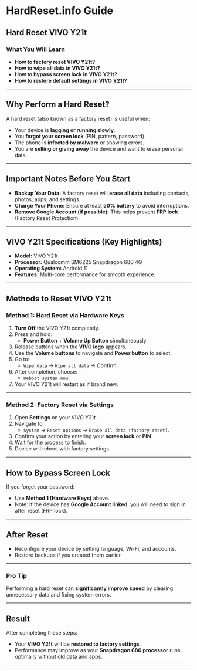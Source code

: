 # HardReset.info Guide

##  Hard Reset VIVO Y21t

###  What You Will Learn
- **How to factory reset VIVO Y21t?**
- **How to wipe all data in VIVO Y21t?**
- **How to bypass screen lock in VIVO Y21t?**
- **How to restore default settings in VIVO Y21t?**

---

##  Why Perform a Hard Reset?
A hard reset (also known as a factory reset) is useful when:
- Your device is **lagging or running slowly**.
- You **forgot your screen lock** (PIN, pattern, password).
- The phone is **infected by malware** or showing errors.
- You are **selling or giving away** the device and want to erase personal data.

---

##  Important Notes Before You Start
- **Backup Your Data:** A factory reset will **erase all data** including contacts, photos, apps, and settings.
- **Charge Your Phone:** Ensure at least **50% battery** to avoid interruptions.
- **Remove Google Account (if possible):** This helps prevent **FRP lock** (Factory Reset Protection).

---

##  VIVO Y21t Specifications (Key Highlights)
- **Model:** VIVO Y21t
- **Processor:** Qualcomm SM6225 Snapdragon 680 4G
- **Operating System:** Android 11
- **Features:** Multi-core performance for smooth experience.

---

## Methods to Reset VIVO Y21t

### **Method 1: Hard Reset via Hardware Keys**
1. **Turn Off** the VIVO Y21t completely.
2. Press and hold:
   - **Power Button** + **Volume Up Button** simultaneously.
3. Release buttons when the **VIVO logo** appears.
4. Use the **Volume buttons** to navigate and **Power button** to select.
5. Go to:
   - `Wipe data` → `Wipe all data` → Confirm.
6. After completion, choose:
   - `Reboot system now`.
7.  Your VIVO Y21t will restart as if brand new.

---

### **Method 2: Factory Reset via Settings**
1. Open **Settings** on your VIVO Y21t.
2. Navigate to:
   - `System` → `Reset options` → `Erase all data (factory reset)`.
3. Confirm your action by entering your **screen lock** or **PIN**.
4. Wait for the process to finish.
5.  Device will reboot with factory settings.

---

##  How to Bypass Screen Lock
If you forget your password:
- Use **Method 1 (Hardware Keys)** above.
- Note: If the device has **Google Account linked**, you will need to sign in after reset (FRP lock).

---

##  After Reset
- Reconfigure your device by setting language, Wi-Fi, and accounts.
- Restore backups if you created them earlier.

---

###  **Pro Tip**
Performing a hard reset can **significantly improve speed** by clearing unnecessary data and fixing system errors.

---

##  Result
After completing these steps:
- Your **VIVO Y21t** will be **restored to factory settings**.
- Performance may improve as your **Snapdragon 680 processor** runs optimally without old data and apps.

---
